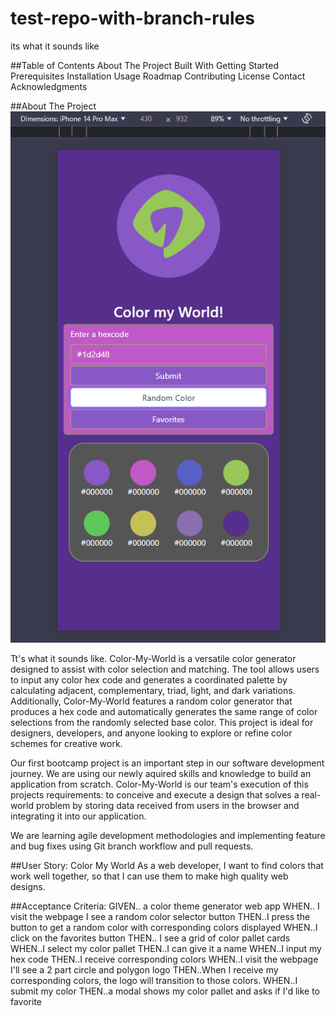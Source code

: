 # test-repo-with-branch-rules
its what it sounds like

##Table of Contents
About The Project
Built With
Getting Started
Prerequisites
Installation
Usage
Roadmap
Contributing
License
Contact
Acknowledgments

##About The Project
![alt text](image.png)

Tt's what it sounds like. Color-My-World is a versatile color generator designed to assist with color selection and matching. The tool allows users to input any color hex code and generates a coordinated palette by calculating adjacent, complementary, triad, light, and dark variations. Additionally, Color-My-World features a random color generator that produces a hex code and automatically generates the same range of color selections from the randomly selected base color. This project is ideal for designers, developers, and anyone looking to explore or refine color schemes for creative work.

Our first bootcamp project is an important step in our software development journey. We are using our newly aquired skills and knowledge to build an application from scratch. Color-My-World is our team's execution of this projects requirements: to conceive and execute a design that solves a real-world problem by storing data received from users in the browser and integrating it into our application. 

We are learning agile development methodologies and implementing feature and bug fixes using Git branch workflow and pull requests. 

##User Story:
Color My World
As a web developer, I want to find colors that work well together, so that I can use them to make high quality web designs.


##Acceptance Criteria:
GIVEN.. a color theme generator web app
WHEN.. I visit the webpage I see a random color selector button
THEN..I press the button to get a random color with corresponding colors displayed
WHEN..I click on the favorites button
THEN.. I see a grid of color pallet cards
WHEN..I select my color pallet
THEN..I can give it a name
WHEN..I input my hex code
THEN..I receive corresponding colors
WHEN..I visit the webpage I'll see a 2 part circle and polygon logo
THEN..When I receive my corresponding colors, the logo will transition to those colors.
WHEN..I submit my color
THEN..a modal shows my color pallet and asks if I'd like to favorite